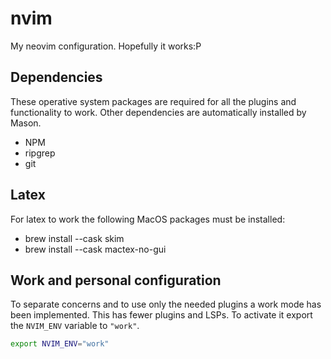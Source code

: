 # nvim

My neovim configuration. Hopefully it works:P

## Dependencies

These operative system packages are required for all the plugins and
functionality to work. Other dependencies are automatically installed by Mason.

- NPM
- ripgrep
- git

## Latex

For latex to work the following MacOS packages must be installed:

- brew install --cask skim
- brew install --cask mactex-no-gui

## Work and personal configuration

To separate concerns and to use only the needed plugins a work mode has been implemented.
This has fewer plugins and LSPs. To activate it export the `NVIM_ENV` variable to `"work"`.

```bash
export NVIM_ENV="work"
```
